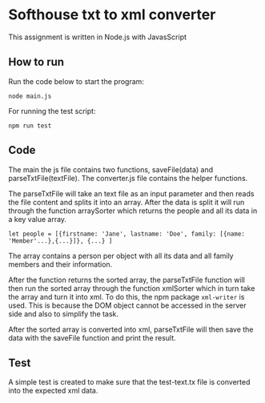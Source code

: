 # Softhouse txt to xml converter
This assignment is written in Node.js with JavasScript

## How to run
Run the code below to start the program:

`node main.js`

For running the test script:

`npm run test`

## Code
The main the js file contains two functions, saveFile(data) and parseTxtFile(textFile). The converter.js file
contains the helper functions.

The parseTxtFile will take an text file as an input parameter and then reads the file content and splits it into an
array. After the data is split it will run through the function arraySorter which returns the people and all its data 
in a key value array.

`let people = [{firstname: 'Jane', lastname: 'Doe', family: [{name: 'Member'...},{...}]}, {...} ]`

The array contains a person per object with all its data and all family members and their information.

After the function returns the sorted array, the parseTxtFile function will then run the sorted
array through the function xmlSorter which in turn take the array and turn it into xml. To do this, the npm package `xml-writer` is 
used. This is because the DOM object cannot be accessed in the server side and also to simplify the task.

After the sorted array is converted into xml, parseTxtFile will then save the data with the saveFile function and print
the result.

## Test
A simple test is created to make sure that the test-text.tx file is converted into the expected xml data.